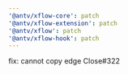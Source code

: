 ```yaml
---
'@antv/xflow-core': patch
'@antv/xflow-extension': patch
'@antv/xflow': patch
'@antv/xflow-hook': patch
---
```


fix: cannot copy edge Close#322
